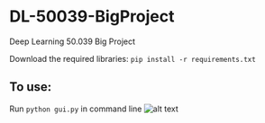 # DL-50039-BigProject
Deep Learning 50.039 Big Project

Download the required libraries:
```pip install -r requirements.txt```

## To use:
Run ```python gui.py``` in command line
![alt text](https://github.com/YangZhi1/DL-50039-BigProject/tree/main/resources/GUI_start.jpg?raw=true)

